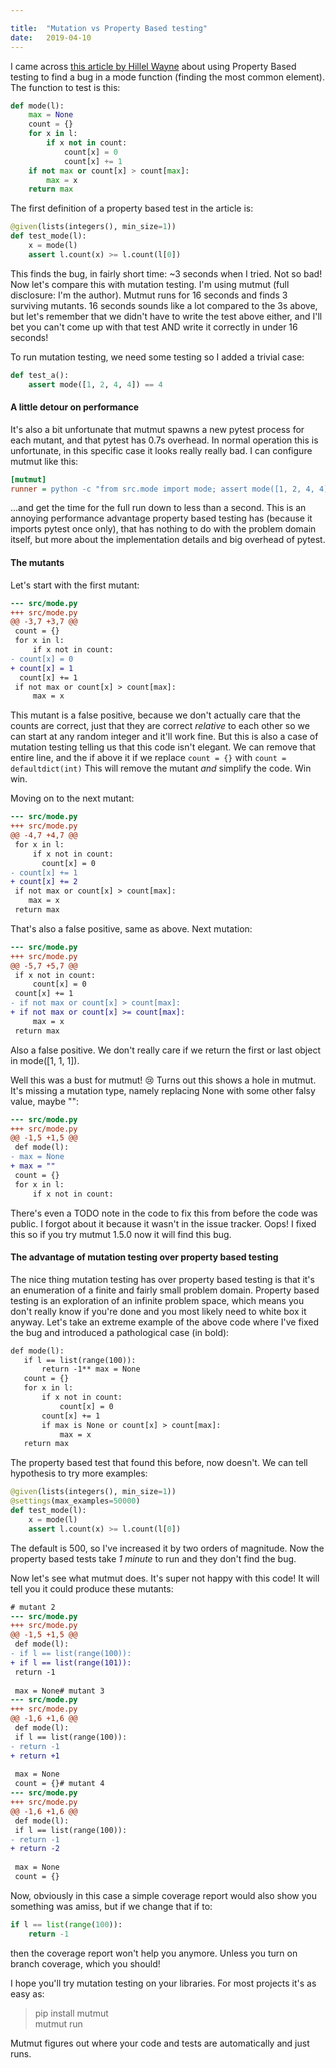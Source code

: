 ```yaml
---

title:	"Mutation vs Property Based testing"
date:	2019-04-10
---
```


I came across [this article by Hillel Wayne](https://www.hillelwayne.com/post/contract-examples/) about using Property Based testing to find a bug in a mode function (finding the most common element). The function to test is this:

```python
def mode(l):  
    max = None  
    count = {}  
    for x in l:  
        if x not in count:  
            count[x] = 0  
            count[x] += 1  
    if not max or count[x] > count[max]:  
        max = x  
    return max
```

The first definition of a property based test in the article is:

```python
@given(lists(integers(), min_size=1))  
def test_mode(l):  
    x = mode(l)  
    assert l.count(x) >= l.count(l[0])
```
This finds the bug, in fairly short time: ~3 seconds when I tried. Not so bad! Now let's compare this with mutation testing. I'm using mutmut (full disclosure: I'm the author). Mutmut runs for 16 seconds and finds 3 surviving mutants. 16 seconds sounds like a lot compared to the 3s above, but let's remember that we didn't have to write the test above either, and I'll bet you can't come up with that test AND write it correctly in under 16 seconds!

To run mutation testing, we need some testing so I added a trivial case:

```python
def test_a():  
    assert mode([1, 2, 4, 4]) == 4
```

#### A little detour on performance

It's also a bit unfortunate that mutmut spawns a new pytest process for each mutant, and that pytest has 0.7s overhead. In normal operation this is unfortunate, in this specific case it looks really really bad. I can configure mutmut like this:

```ini
[mutmut]  
runner = python -c "from src.mode import mode; assert mode([1, 2, 4, 4]) == 4"
```

…and get the time for the full run down to less than a second. This is an annoying performance advantage property based testing has (because it imports pytest once only), that has nothing to do with the problem domain itself, but more about the implementation details and big overhead of pytest.

#### The mutants

Let's start with the first mutant:

```diff
--- src/mode.py  
+++ src/mode.py  
@@ -3,7 +3,7 @@  
 count = {}  
 for x in l:  
     if x not in count:  
- count[x] = 0  
+ count[x] = 1  
  count[x] += 1  
 if not max or count[x] > count[max]:  
     max = x
```
This mutant is a false positive, because we don't actually care that the counts are correct, just that they are correct *relative* to each other so we can start at any random integer and it'll work fine. But this is also a case of mutation testing telling us that this code isn't elegant. We can remove that entire line, and the if above it if we replace `count = {}` with `count = defaultdict(int)` This will remove the mutant *and* simplify the code. Win win.

Moving on to the next mutant:


```diff
--- src/mode.py  
+++ src/mode.py  
@@ -4,7 +4,7 @@  
 for x in l:  
     if x not in count:  
       count[x] = 0  
- count[x] += 1  
+ count[x] += 2  
 if not max or count[x] > count[max]:  
    max = x  
 return max
```
That's also a false positive, same as above. Next mutation:

```diff
--- src/mode.py  
+++ src/mode.py  
@@ -5,7 +5,7 @@  
 if x not in count:  
     count[x] = 0  
 count[x] += 1  
- if not max or count[x] > count[max]:  
+ if not max or count[x] >= count[max]:  
     max = x  
 return max
```
Also a false positive. We don't really care if we return the first or last object in mode([1, 1, 1]).

Well this was a bust for mutmut! 😢 Turns out this shows a hole in mutmut. It's missing a mutation type, namely replacing None with some other falsy value, maybe "":

```diff
--- src/mode.py  
+++ src/mode.py  
@@ -1,5 +1,5 @@  
 def mode(l):  
- max = None  
+ max = ""  
 count = {}  
 for x in l:  
     if x not in count:
```

There's even a TODO note in the code to fix this from before the code was public. I forgot about it because it wasn't in the issue tracker. Oops! I fixed this so if you try mutmut 1.5.0 now it will find this bug.

#### The advantage of mutation testing over property based testing

The nice thing mutation testing has over property based testing is that it's an enumeration of a finite and fairly small problem domain. Property based testing is an exploration of an infinite problem space, which means you don't really know if you're done and you most likely need to white box it anyway. Let's take an extreme example of the above code where I've fixed the bug and introduced a pathological case (in bold):

```diff
def mode(l):  
   if l == list(range(100)):  
       return -1** max = None  
   count = {}  
   for x in l:  
       if x not in count:  
           count[x] = 0  
       count[x] += 1  
       if max is None or count[x] > count[max]:  
           max = x  
   return max
```
The property based test that found this before, now doesn't. We can tell hypothesis to try more examples:

```python
@given(lists(integers(), min_size=1))  
@settings(max_examples=50000)  
def test_mode(l):  
    x = mode(l)  
    assert l.count(x) >= l.count(l[0])
```

The default is 500, so I've increased it by two orders of magnitude. Now the property based tests take *1 minute* to run and they don't find the bug.

Now let's see what mutmut does. It's super not happy with this code! It will tell you it could produce these mutants:

```diff
# mutant 2  
--- src/mode.py  
+++ src/mode.py  
@@ -1,5 +1,5 @@  
 def mode(l):  
- if l == list(range(100)):  
+ if l == list(range(101)):  
 return -1  
   
 max = None# mutant 3  
--- src/mode.py  
+++ src/mode.py  
@@ -1,6 +1,6 @@  
 def mode(l):  
 if l == list(range(100)):  
- return -1  
+ return +1  
   
 max = None  
 count = {}# mutant 4  
--- src/mode.py  
+++ src/mode.py  
@@ -1,6 +1,6 @@  
 def mode(l):  
 if l == list(range(100)):  
- return -1  
+ return -2  
   
 max = None  
 count = {}
```

Now, obviously in this case a simple coverage report would also show you something was amiss, but if we change that if to:

```python
if l == list(range(100)): 
    return -1
```

then the coverage report won't help you anymore. Unless you turn on branch coverage, which you should!

I hope you'll try mutation testing on your libraries. For most projects it's as easy as:

> pip install mutmut  
> mutmut run

Mutmut figures out where your code and tests are automatically and just runs.

